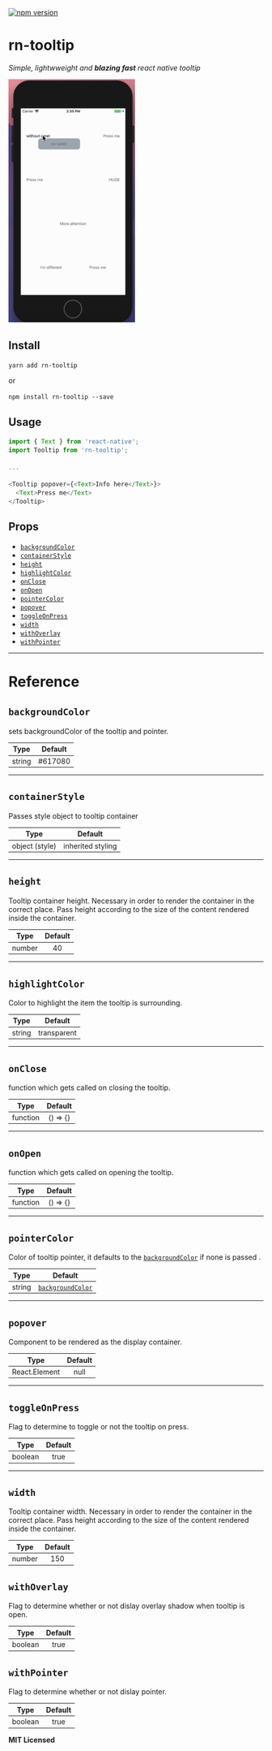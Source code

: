 
[![npm version](https://badge.fury.io/js/rn-tooltip.svg)](https://badge.fury.io/js/rn-tooltip)


# rn-tooltip

*Simple, lightwweight and **blazing fast** react native tooltip*


<img src="./tooltipExample.gif" width='250' />


## Install

`yarn add rn-tooltip`

or

`npm install rn-tooltip --save`



## Usage

```js
import { Text } from 'react-native';
import Tooltip from 'rn-tooltip';

...

<Tooltip popover={<Text>Info here</Text>}>
  <Text>Press me</Text>
</Tooltip>
```

## Props

* [`backgroundColor`](#backgroundcolor)
* [`containerStyle`](#containerStyle)
* [`height`](#height)
* [`highlightColor`](#highlightColor)
* [`onClose`](#onClose)
* [`onOpen`](#onOpen)
* [`pointerColor`](#pointerColor)
* [`popover`](#popover)
* [`toggleOnPress`](#toggleOnPress)
* [`width`](#width)
* [`withOverlay`](#withOverlay)
* [`withPointer`](#withPointer)

---

# Reference

## `backgroundColor`

sets backgroundColor of the tooltip and pointer.

|  Type  | Default |
| :----: | :-----: |
| string | #617080 |

---

## `containerStyle`

Passes style object to tooltip container

|      Type      |      Default      |
| :------------: | :---------------: |
| object (style) | inherited styling |

---

## `height`

Tooltip container height. Necessary in order to render the container in the
correct place. Pass height according to the size of the content rendered inside
the container.

|  Type  | Default |
| :----: | :-----: |
| number |   40    |

---

## `highlightColor`

Color to highlight the item the tooltip is surrounding.

|  Type  |   Default   |
| :----: | :---------: |
| string | transparent |

---

## `onClose`

function which gets called on closing the tooltip.

|   Type   | Default  |
| :------: | :------: |
| function | () => {} |

---

## `onOpen`

function which gets called on opening the tooltip.

|   Type   | Default  |
| :------: | :------: |
| function | () => {} |

---

## `pointerColor`

Color of tooltip pointer, it defaults to the
[`backgroundColor`](#backgroundcolor) if none is passed .

|  Type  |                Default                |
| :----: | :-----------------------------------: |
| string | [`backgroundColor`](#backgroundcolor) |

---

## `popover`

Component to be rendered as the display container.

|     Type      | Default |
| :-----------: | :-----: |
| React.Element |  null   |

---

## `toggleOnPress`

Flag to determine to toggle or not the tooltip on press.

|  Type   | Default |
| :-----: | :-----: |
| boolean |  true   |

---

## `width`

Tooltip container width. Necessary in order to render the container in the
correct place. Pass height according to the size of the content rendered inside
the container.

|  Type  | Default |
| :----: | :-----: |
| number |   150   |

## `withOverlay`

Flag to determine whether or not dislay overlay shadow when tooltip is open.

|  Type   | Default |
| :-----: | :-----: |
| boolean |  true   |

## `withPointer`

Flag to determine whether or not dislay pointer.

|  Type   | Default |
| :-----: | :-----: |
| boolean |  true   |

**MIT Licensed**